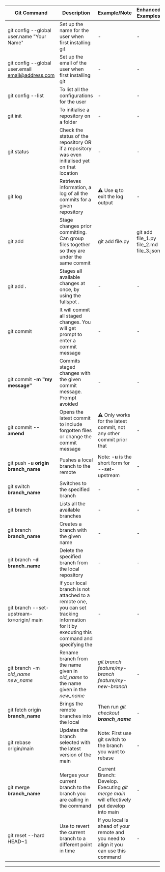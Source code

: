 |Git Command|Description|Example/Note|Enhanced Examples|
|-----------------|----------------|----------------|----------------|
|git config --global user.name "Your Name"|Set up the name for the user when first installing git|-|-|##
|git config --global user.email email@address.com|Set up the email of the user when first installing git|-|-|##
|git config --list|To list all the configurations for the user|-|-|##
|git init| To initialise a repository on a folder|-|-|##
|git status| Check the status of the repository OR if a repository was even initialised yet on that location|-|-|##
|git log|Retrieves information, a log of all the commits for a given repository|:warning: Use **q** to exit the log output|-|##
|git add|Stage changes prior committing. Can group files together so they are under the same commit| git add file.py|git add file_1.py file_2.md file_3.json|##
|git add **.**| Stages all available changes at once, by using the fullspot **.**|-|-|##
|git commit|It will commit all staged changes. You will get prompt to enter a commit message|-|-|##
|git commit **-m "my message"**|Commits staged changes with the given commit message. Prompt avoided|-|-|##
|git commit **--amend**|Opens the latest commit to include forgotten files or change the commit message|:warning: Only works for the latest commit, not any other commit prior that|-|##
|git push **-u origin branch_name**|Pushes a local branch to the remote|Note: **-u** is the short form for --set-upstream|-|##
|git switch **branch_name**|Switches to the specified branch|-|-|##
|git branch|Lists all the available branches|-|-|##
|git branch **branch_name**|Creates a branch with the given name|-|-|##
|git branch **-d branch_name**|Delete the specified branch from the local repository|-|-|##
|git branch --set-upstream-to=origin/<branch> main|If your local branch is not attached to a remote one, you can set tracking information for it by executing this command and specifying the <remote branch>|-|-|##
|git branch -m _old_name_ _new_name_|Rename branch from the name given in _old_name_ to the name given in the _new_name_|_git branch feature/my-branch feature/my-new-branch_|-|##
|git fetch origin **branch_name**|Brings the remote branches into the local|Then run _git checkout **branch_name**_|-|##
|git rebase origin/main|Updates the branch selected with the latest version of the main|Note: First use git switch to the branch you want to rebase|-|##
|git merge **branch_name**|Merges your current branch to the branch you are calling in the command|Current Branch: Develop. Executing _git merge main_ will effectively put develop into main|-|##
|git reset --hard HEAD~1|Use to revert the current branch to a different point in time|If you local is ahead of your remote and you need to align it you can use this command|-|##
---


